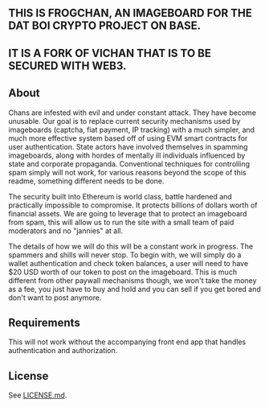 THIS IS FROGCHAN, AN IMAGEBOARD FOR THE DAT BOI CRYPTO PROJECT ON BASE.
------------

IT IS A FORK OF VICHAN THAT IS TO BE SECURED WITH WEB3.
------------

About
------------
Chans are infested with evil and under constant attack. They have become unusable. Our goal is to replace current security mechanisms used by imageboards (captcha, fiat payment, IP tracking) with a much simpler, and much more effective system based off of using EVM smart contracts for user authentication. State actors have involved themselves in spamming imageboards, along with hordes of mentally ill individuals influenced by state and corporate propaganda. Conventional techniques for controlling spam simply will not work, for various reasons beyond the scope of this readme, something different needs to be done.

The security built into Ethereum is world class, battle hardened and practically impossible to compromise. It protects billions of dollars worth of financial assets. We are going to leverage that to protect an imageboard from spam, this will allow us to run the site with a small team of paid moderators and no "jannies" at all. 

The details of how we will do this will be a constant work in progress. The spammers and shills will never stop. To begin with, we will simply do a wallet authentication and check token balances, a user will need to have $20 USD worth of our token to post on the imageboard. This is much different from other paywall mechanisms though, we won't take the money as a fee, you just have to buy and hold and you can sell if you get bored and don't want to post anymore. 

Requirements
------------
This will not work without the accompanying front end app that handles authentication and authorization.

License
--------
See [LICENSE.md](http://github.com/vichan-devel/vichan/blob/master/LICENSE.md).
